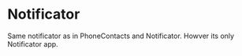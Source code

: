 # Notificator
Same notificator as in PhoneContacts and Notificator.
Howver its only Notificator app.
